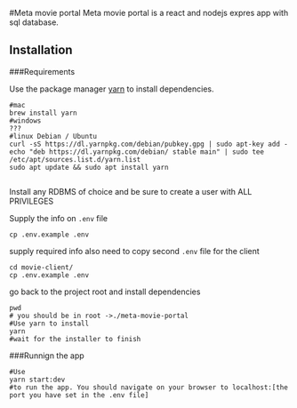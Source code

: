 #Meta movie portal
Meta movie portal is a react and nodejs expres app with sql database.
## Installation 

###Requirements

Use the package manager [yarn](https://classic.yarnpkg.com/en/docs/instal) to install dependencies.

```
#mac 
brew install yarn
#windows
???
#linux Debian / Ubuntu
curl -sS https://dl.yarnpkg.com/debian/pubkey.gpg | sudo apt-key add -
echo "deb https://dl.yarnpkg.com/debian/ stable main" | sudo tee /etc/apt/sources.list.d/yarn.list
sudo apt update && sudo apt install yarn


```
Install any RDBMS of choice and be sure to create a user with ALL PRIVILEGES 

Supply the info on `.env` file
```
cp .env.example .env
```  
supply required info
also need to copy second `.env` file for the client

```
cd movie-client/
cp .env.example .env

```

go back to the project root and install dependencies

```
pwd  
# you should be in root ->./meta-movie-portal
#Use yarn to install
yarn
#wait for the installer to finish

```

###Runnign the app
```
#Use 
yarn start:dev 
#to run the app. You should navigate on your browser to localhost:[the port you have set in the .env file]
```

